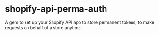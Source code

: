 shopify-api-perma-auth
======================

A gem to set up your Shopify API app to store permanent tokens, to make requests on behalf of a store anytime.